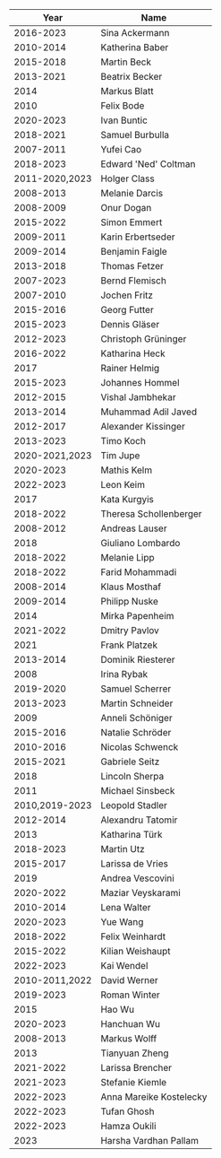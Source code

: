 | Year       | Name                       |
|------------|----------------------------|
| 2016-2023  | Sina Ackermann             |
| 2010-2014  | Katherina Baber            |
| 2015-2018  | Martin Beck                |
| 2013-2021  | Beatrix Becker             |
| 2014       | Markus Blatt               |
| 2010       | Felix Bode                 |
| 2020-2023  | Ivan Buntic                |
| 2018-2021  | Samuel Burbulla            |
| 2007-2011  | Yufei Cao                  |
| 2018-2023  | Edward 'Ned' Coltman       |
| 2011-2020,2023  | Holger Class          |
| 2008-2013  | Melanie Darcis             |
| 2008-2009  | Onur Dogan                 |
| 2015-2022  | Simon Emmert               |
| 2009-2011  | Karin Erbertseder          |
| 2009-2014  | Benjamin Faigle            |
| 2013-2018  | Thomas Fetzer              |
| 2007-2023  | Bernd Flemisch             |
| 2007-2010  | Jochen Fritz               |
| 2015-2016  | Georg Futter               |
| 2015-2023  | Dennis Gläser              |
| 2012-2023  | Christoph Grüninger        |
| 2016-2022  | Katharina Heck             |
| 2017       | Rainer Helmig              |
| 2015-2023  | Johannes Hommel            |
| 2012-2015  | Vishal Jambhekar           |
| 2013-2014  | Muhammad Adil Javed        |
| 2012-2017  | Alexander Kissinger        |
| 2013-2023  | Timo Koch                  |
| 2020-2021,2023  | Tim Jupe              |
| 2020-2023  | Mathis Kelm                |
| 2022-2023  | Leon Keim                  |
| 2017       | Kata Kurgyis               |
| 2018-2022  | Theresa Schollenberger     |
| 2008-2012  | Andreas Lauser             |
| 2018       | Giuliano Lombardo          |
| 2018-2022  | Melanie Lipp               |
| 2018-2022  | Farid Mohammadi            |
| 2008-2014  | Klaus Mosthaf              |
| 2009-2014  | Philipp Nuske              |
| 2014       | Mirka Papenheim            |
| 2021-2022  | Dmitry Pavlov              |
| 2021       | Frank Platzek              |
| 2013-2014  | Dominik Riesterer          |
| 2008       | Irina Rybak                |
| 2019-2020  | Samuel Scherrer            |
| 2013-2023  | Martin Schneider           |
| 2009       | Anneli Schöniger           |
| 2015-2016  | Natalie Schröder           |
| 2010-2016  | Nicolas Schwenck           |
| 2015-2021  | Gabriele Seitz             |
| 2018       | Lincoln Sherpa             |
| 2011       | Michael Sinsbeck           |
| 2010,2019-2023  | Leopold Stadler       |
| 2012-2014  | Alexandru Tatomir          |
| 2013       | Katharina Türk             |
| 2018-2023  | Martin Utz                 |
| 2015-2017  | Larissa de Vries           |
| 2019       | Andrea Vescovini           |
| 2020-2022  | Maziar Veyskarami          |
| 2010-2014  | Lena Walter                |
| 2020-2023  | Yue Wang                   |
| 2018-2022  | Felix Weinhardt            |
| 2015-2022  | Kilian Weishaupt           |
| 2022-2023  | Kai Wendel                 |
| 2010-2011,2022  | David Werner          |
| 2019-2023  | Roman Winter               |
| 2015       | Hao Wu                     |
| 2020-2023  | Hanchuan Wu                |
| 2008-2013  | Markus Wolff               |
| 2013       | Tianyuan Zheng             |
| 2021-2022  | Larissa Brencher           |
| 2021-2023  | Stefanie Kiemle            |
| 2022-2023  | Anna Mareike Kostelecky    |
| 2022-2023  | Tufan Ghosh                |
| 2022-2023  | Hamza Oukili               |
| 2023       | Harsha Vardhan Pallam      |
